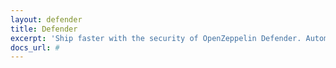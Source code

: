 ```yaml
---
layout: defender
title: Defender
excerpt: 'Ship faster with the security of OpenZeppelin Defender. Automate your Ethereum operations to quickly develop with security best practices'
docs_url: #
---
```

